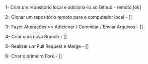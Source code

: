 1- Criar um repositório local e adiciona-lo ao Github - remoto [ok]

2- Clonar um repositório remoto para o computador local - []

3- Fazer Alterações >> Adicionar / Commitar / Enviar Arquivos - []

4- Criar uma nova Branch - []

5- Realizar um Pull Request e Merge - []

6- Criar o primeiro Fork - []